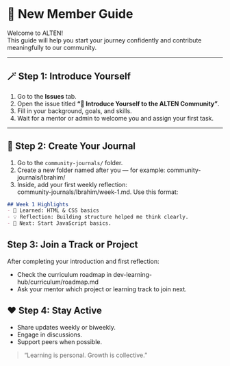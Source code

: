 # 🌱 New Member Guide

Welcome to ALTEN!  
This guide will help you start your journey confidently and contribute meaningfully to our community.

---

## 🪄 Step 1: Introduce Yourself
1. Go to the **Issues** tab.  
2. Open the issue titled **“👋 Introduce Yourself to the ALTEN Community”**.  
3. Fill in your background, goals, and skills.  
4. Wait for a mentor or admin to welcome you and assign your first task.

---

## 🧠 Step 2: Create Your Journal
1. Go to the `community-journals/` folder.  
2. Create a new folder named after you — for example:
community-journals/Ibrahim/
3. Inside, add your first weekly reflection:  
 community-journals/Ibrahim/week-1.md.
 Use this format:
```markdown
## Week 1 Highlights
- 📘 Learned: HTML & CSS basics  
- 💡 Reflection: Building structure helped me think clearly.  
- 🎯 Next: Start JavaScript basics.
```
## Step 3: Join a Track or Project

After completing your introduction and first reflection:
- Check the curriculum roadmap in dev-learning-hub/curriculum/roadmap.md
- Ask your mentor which project or learning track to join next.
  
## ❤️ Step 4: Stay Active
- Share updates weekly or biweekly.
- Engage in discussions.
- Support peers when possible.

> “Learning is personal. Growth is collective.”


